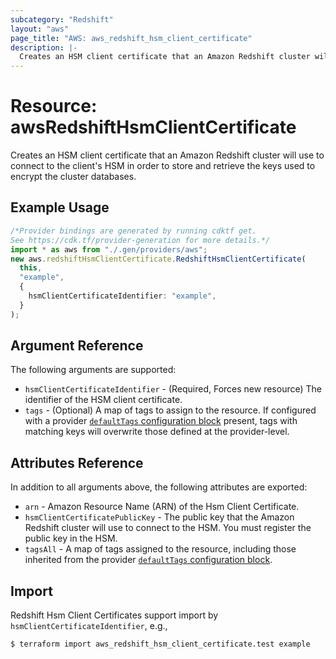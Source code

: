 ```yaml
---
subcategory: "Redshift"
layout: "aws"
page_title: "AWS: aws_redshift_hsm_client_certificate"
description: |-
  Creates an HSM client certificate that an Amazon Redshift cluster will use to connect to the client's HSM in order to store and retrieve the keys used to encrypt the cluster databases.
---
```


# Resource: awsRedshiftHsmClientCertificate

Creates an HSM client certificate that an Amazon Redshift cluster will use to connect to the client's HSM in order to store and retrieve the keys used to encrypt the cluster databases.

## Example Usage

```typescript
/*Provider bindings are generated by running cdktf get.
See https://cdk.tf/provider-generation for more details.*/
import * as aws from "./.gen/providers/aws";
new aws.redshiftHsmClientCertificate.RedshiftHsmClientCertificate(
  this,
  "example",
  {
    hsmClientCertificateIdentifier: "example",
  }
);

```

## Argument Reference

The following arguments are supported:

* `hsmClientCertificateIdentifier` - (Required, Forces new resource) The identifier of the HSM client certificate.
* `tags` - (Optional) A map of tags to assign to the resource. If configured with a provider [`defaultTags` configuration block](https://registry.terraform.io/providers/hashicorp/aws/latest/docs#default_tags-configuration-block) present, tags with matching keys will overwrite those defined at the provider-level.

## Attributes Reference

In addition to all arguments above, the following attributes are exported:

* `arn` - Amazon Resource Name (ARN) of the Hsm Client Certificate.
* `hsmClientCertificatePublicKey` - The public key that the Amazon Redshift cluster will use to connect to the HSM. You must register the public key in the HSM.
* `tagsAll` - A map of tags assigned to the resource, including those inherited from the provider [`defaultTags` configuration block](https://registry.terraform.io/providers/hashicorp/aws/latest/docs#default_tags-configuration-block).

## Import

Redshift Hsm Client Certificates support import by `hsmClientCertificateIdentifier`, e.g.,

```console
$ terraform import aws_redshift_hsm_client_certificate.test example
```

